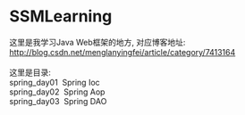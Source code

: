 # SSMLearning
这里是我学习Java Web框架的地方, 对应博客地址:<br>
http://blog.csdn.net/menglanyingfei/article/category/7413164
<br><br>
这里是目录:<br>
spring_day01  Spring Ioc<br>
spring_day02  Spring Aop<br>
spring_day03  Spring DAO<br>


